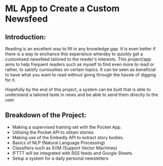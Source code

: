 # ML App to Create a Custom Newsfeed

## Introduction:

Reading is an excellent way to fill in any knowledge gap. It is even better if there is a way to enchance this experience whereby to quickly get a customised newsfeed tailored to the reader's interests. This project/app aims to help frequent readers such as myself to find even more to read or rather, to satisfy curiousities on certain topics. It can be seen as beneficial to have what you want to read without going through the hassle of digging for it. 

Hopefully by the end of this project, a system can be built that is able to understand a tailored taste in news and be able to send them directly to the user.

## Breakdown of the Project:
- Making a supervised training set with the Pocket App.
- Utilising the Pocket API to obtain stories.
- Making use of the Embedly API to extract story bodies.
- Basics of NLP (Natural Language Processing)
- Classifiers such as SVM (Support Vector Machines)
- IFTTT will be integrated with RSS feeds and Google Sheets.
- Setup a system for a daily personal newsletters

